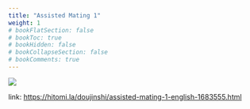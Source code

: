 ```yaml
---
title: "Assisted Mating 1"
weight: 1
# bookFlatSection: false
# bookToc: true
# bookHidden: false
# bookCollapseSection: false
# bookComments: true
---
```


![](https://cdn.jsdelivr.net/gh/reiuyfan/imagehosting@main/blog/20210111080151575.webp)

link: <https://hitomi.la/doujinshi/assisted-mating-1-english-1683555.html>